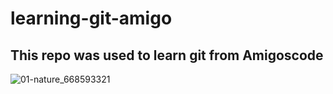 # learning-git-amigo

## This repo was used to learn git from Amigoscode 

![01-nature_668593321](https://user-images.githubusercontent.com/99095138/154803911-2a7d7e1b-b501-4f28-bf96-758c44863c03.jpg)

